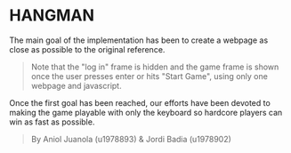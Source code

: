 # HANGMAN
The main goal of the implementation has been to create a webpage as close as possible to the original reference.

> Note that the "log in" frame is hidden and the game frame is shown once the user presses enter or hits "Start Game", using only one webpage and javascript.

Once the first goal has been reached, our efforts have been devoted to making the game playable with only the keyboard so hardcore players can win as fast as possible.

> By Aniol Juanola (u1978893) & Jordi Badia (u1978902)